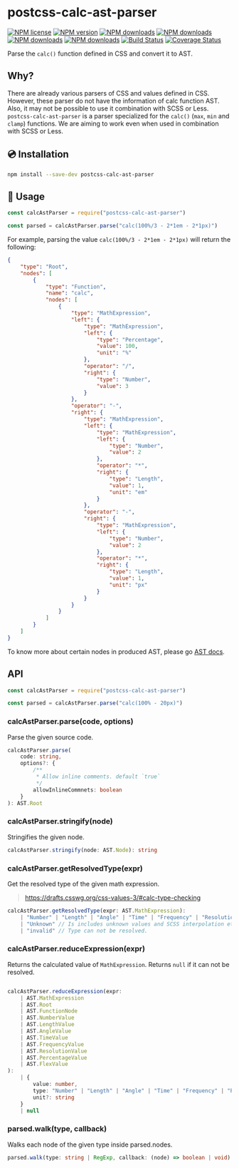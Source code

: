 # postcss-calc-ast-parser

[![NPM license](https://img.shields.io/npm/l/postcss-calc-ast-parser.svg)](https://www.npmjs.com/package/postcss-calc-ast-parser)
[![NPM version](https://img.shields.io/npm/v/postcss-calc-ast-parser.svg)](https://www.npmjs.com/package/postcss-calc-ast-parser)
[![NPM downloads](https://img.shields.io/npm/dw/postcss-calc-ast-parser.svg)](http://www.npmtrends.com/postcss-calc-ast-parser)
[![NPM downloads](https://img.shields.io/npm/dm/postcss-calc-ast-parser.svg)](http://www.npmtrends.com/postcss-calc-ast-parser)
[![NPM downloads](https://img.shields.io/npm/dy/postcss-calc-ast-parser.svg)](http://www.npmtrends.com/postcss-calc-ast-parser)
[![NPM downloads](https://img.shields.io/npm/dt/postcss-calc-ast-parser.svg)](http://www.npmtrends.com/postcss-calc-ast-parser)
[![Build Status](https://travis-ci.org/ota-meshi/postcss-calc-ast-parser.svg?branch=master)](https://travis-ci.org/ota-meshi/postcss-calc-ast-parser)
[![Coverage Status](https://coveralls.io/repos/github/ota-meshi/postcss-calc-ast-parser/badge.svg?branch=master)](https://coveralls.io/github/ota-meshi/postcss-calc-ast-parser?branch=master)

Parse the `calc()` function defined in CSS and convert it to AST.

## Why?

There are already various parsers of CSS and values ​​defined in CSS.
However, these parser do not have the information of calc function AST. Also, it may not be possible to use it combination with SCSS or Less.
`postcss-calc-ast-parser` is a parser specialized for the `calc()` (`max`, `min` and `clamp`) functions.
We are aiming to work even when used in combination with SCSS or Less.


## :cd: Installation

```bash
npm install --save-dev postcss-calc-ast-parser
```

## :book: Usage

```js
const calcAstParser = require("postcss-calc-ast-parser")

const parsed = calcAstParser.parse("calc(100%/3 - 2*1em - 2*1px)")
```

For example, parsing the value `calc(100%/3 - 2*1em - 2*1px)` will return the following:

```json
{
    "type": "Root",
    "nodes": [
        {
            "type": "Function",
            "name": "calc",
            "nodes": [
                {
                    "type": "MathExpression",
                    "left": {
                        "type": "MathExpression",
                        "left": {
                            "type": "Percentage",
                            "value": 100,
                            "unit": "%"
                        },
                        "operator": "/",
                        "right": {
                            "type": "Number",
                            "value": 3
                        }
                    },
                    "operator": "-",
                    "right": {
                        "type": "MathExpression",
                        "left": {
                            "type": "MathExpression",
                            "left": {
                                "type": "Number",
                                "value": 2
                            },
                            "operator": "*",
                            "right": {
                                "type": "Length",
                                "value": 1,
                                "unit": "em"
                            }
                        },
                        "operator": "-",
                        "right": {
                            "type": "MathExpression",
                            "left": {
                                "type": "Number",
                                "value": 2
                            },
                            "operator": "*",
                            "right": {
                                "type": "Length",
                                "value": 1,
                                "unit": "px"
                            }
                        }
                    }
                }
            ]
        }
    ]
}
```

To know more about certain nodes in produced AST, please go [AST docs](./docs/ast.md).

## API

```js
const calcAstParser = require("postcss-calc-ast-parser")

const parsed = calcAstParser.parse("calc(100% - 20px)")
```

### calcAstParser.parse(code, options)

Parse the given source code.

```ts
calcAstParser.parse(
    code: string,
    options?: {
        /**
         * Allow inline comments. default `true`
         */
        allowInlineCommnets: boolean
    }
): AST.Root
```

### calcAstParser.stringify(node)

Stringifies the given node.

```ts
calcAstParser.stringify(node: AST.Node): string
```

### calcAstParser.getResolvedType(expr)

Get the resolved type of the given math expression.
> https://drafts.csswg.org/css-values-3/#calc-type-checking

```ts
calcAstParser.getResolvedType(expr: AST.MathExpression):
    | "Number" | "Length" | "Angle" | "Time" | "Frequency" | "Resolution" | "Percentage" | "Flex"
    | "Unknown" // Is includes unknown values and SCSS interpolation etc.
    | "invalid" // Type can not be resolved.
```

### calcAstParser.reduceExpression(expr)

Returns the calculated value of `MathExpression`. Returns `null` if it can not be resolved.

```ts

calcAstParser.reduceExpression(expr:
    | AST.MathExpression
    | AST.Root
    | AST.FunctionNode
    | AST.NumberValue
    | AST.LengthValue
    | AST.AngleValue
    | AST.TimeValue
    | AST.FrequencyValue
    | AST.ResolutionValue
    | AST.PercentageValue
    | AST.FlexValue
):
    | {
        value: number,
        type: "Number" | "Length" | "Angle" | "Time" | "Frequency" | "Resolution" | "Percentage" | "Flex",
        unit?: string
    }
    | null
```

### parsed.walk(type, callback)

Walks each node of the given type inside parsed.nodes.

```ts
parsed.walk(type: string | RegExp, callback: (node) => boolean | void): boolean | void
```

